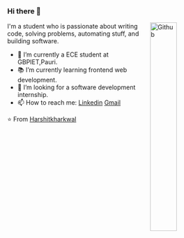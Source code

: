 ### Hi there 👋

<img width="35%" align="right" alt="Github" src="https://user-images.githubusercontent.com/48678280/88862734-4903af80-d201-11ea-968b-9c939d88a37c.gif" />

I'm a student who is passionate about writing code, solving problems, automating stuff, and building software.

- 🔭 I’m currently a ECE student at GBPIET,Pauri.
- 📚 I’m currently learning  frontend web development.
- 👯 I’m looking for a software development internship. 
- 📫 How to reach me: [Linkedin](https://www.linkedin.com/in/harshit-kharkwal-3ba497206) [Gmail](kharkwalharshit4@gmail.com)

⭐️ From [Harshitkharkwal](https://github.com/Harshitkharkwal)
